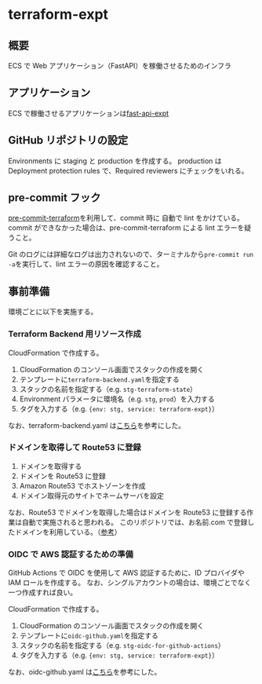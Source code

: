 # terraform-expt

## 概要

ECS で Web アプリケーション（FastAPI）を稼働させるためのインフラ

## アプリケーション

ECS で稼働させるアプリケーションは[fast-api-expt](https://github.com/uekiGityuto/fast-api-expt)

## GitHub リポジトリの設定

Environments に staging と production を作成する。
production は Deployment protection rules で、Required reviewers にチェックをいれる。

## pre-commit フック

[pre-commit-terraform](https://github.com/antonbabenko/pre-commit-terraform#terraform_docs)を利用して、commit 時に 自動で lint をかけている。commit ができなかった場合は、pre-commit-terraform による lint エラーを疑うこと。

Git のログには詳細なログは出力されないので、ターミナルから`pre-commit run -a`を実行して、lint エラーの原因を確認すること。

## 事前準備

環境ごとに以下を実施する。

### Terraform Backend 用リソース作成

CloudFormation で作成する。

1. CloudFormation のコンソール画面でスタックの作成を開く
1. テンプレートに`terraform-backend.yaml`を指定する
1. スタックの名前を指定する（e.g. `stg-terraform-state`）
1. Environment パラメータに環境名（e.g. `stg`, `prod`）を入力する
1. タグを入力する（e.g. `{env: stg, service: terraform-expt}`）

なお、terraform-backend.yaml は[こちら](https://dev.classmethod.jp/articles/terraform-state-backend-cfn-service-catalog/)を参考にした。

### ドメインを取得して Route53 に登録

1. ドメインを取得する
1. ドメインを Route53 に登録
1. Amazon Route53 でホストゾーンを作成
1. ドメイン取得元のサイトでネームサーバを設定

なお、Route53 でドメインを取得した場合はドメインを Route53 に登録する作業は自動で実施されると思われる。
このリポジトリでは、お名前.com で登録したドメインを利用している。（[参考](https://dev.classmethod.jp/articles/route53-domain-onamae/)）

### OIDC で AWS 認証するための準備

GitHub Actions で OIDC を使用して AWS 認証するために、ID プロバイダや IAM ロールを作成する。
なお、シングルアカウントの場合は、環境ごとでなく一つ作成すれば良い。

CloudFormation で作成する。

1. CloudFormation のコンソール画面でスタックの作成を開く
1. テンプレートに`oidc-github.yaml`を指定する
1. スタックの名前を指定する（e.g. `stg-oidc-for-github-actions`）
1. タグを入力する（e.g. `{env: stg, service: terraform-expt}`）

なお、oidc-github.yaml は[こちら](https://zenn.dev/yuta28/articles/terraform-gha#fn-146a-1)を参考にした。
